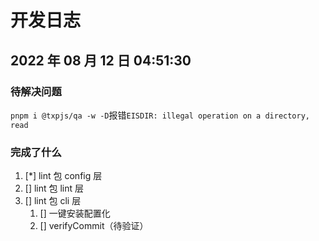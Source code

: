 # 开发日志

## 2022 年 08 月 12 日 04:51:30

### 待解决问题

`pnpm i @txpjs/qa -w -D`报错`EISDIR: illegal operation on a directory, read`

### 完成了什么

1. [*] lint 包 config 层
2. [] lint 包 lint 层
3. [] lint 包 cli 层
   1. [] 一键安装配置化
   2. [] verifyCommit（待验证）
